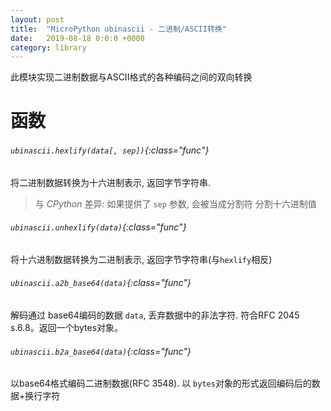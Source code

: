 ```yaml
---
layout: post
title:  "MicroPython ubinascii - 二进制/ASCII转换"
date:   2019-08-18 0:0:0 +0000
category: library
---
```


此模块实现二进制数据与ASCII格式的各种编码之间的双向转换


函数
=========

###### `ubinascii.hexlify(data[, sep])`{:class="func"}

将二进制数据转换为十六进制表示, 返回字节字符串.

> 与 *CPython* 差异: 如果提供了 `sep` 参数, 会被当成分割符 分割十六进制值


###### `ubinascii.unhexlify(data)`{:class="func"}

将十六进制数据转换为二进制表示, 返回字节字符串(与`hexlify`相反)


###### `ubinascii.a2b_base64(data)`{:class="func"}

解码通过 base64编码的数据 `data`, 丢弃数据中的非法字符. 符合RFC 2045 s.6.8。返回一个bytes对象。


###### `ubinascii.b2a_base64(data)`{:class="func"}

以base64格式编码二进制数据(RFC 3548). 以 `bytes`对象的形式返回编码后的数据+换行字符

